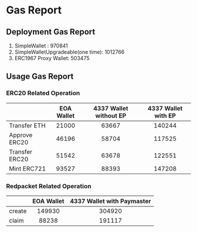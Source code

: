 # Gas Report

## Deployment Gas Report

1. SimpleWallet : 970841
2. SimpleWalletUpgradeable(one time): 1012766
3. ERC1967 Proxy Wallet: 503475

## Usage Gas Report

### ERC20 Related Operation

<!-- begin Wallet -->

|                | EOA Wallet | 4337 Wallet without EP | 4337 Wallet with EP |
| -------------- | :--------: | :--------------------: | :-----------------: |
| Transfer ETH   |   21000    |         63667          |       140244        |
| Approve ERC20  |   46196    |         58704          |       117525        |
| Transfer ERC20 |   51542    |         63678          |       122551        |
| Mint ERC721    |   93527    |         88393          |       147208        |

<!-- end Wallet -->

### Redpacket Related Operation

<!-- begin Paymaster -->

|        | EOA Wallet | 4337 Wallet with Paymaster |
| ------ | :--------: | :------------------------: |
| create |   149930   |           304920           |
| claim  |   88238    |           191117           |

<!-- end Paymaster -->
